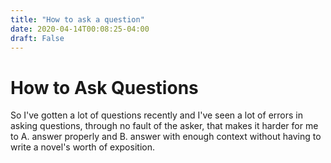```yaml
---
title: "How to ask a question"
date: 2020-04-14T00:08:25-04:00
draft: False
---
```


# How to Ask Questions

So I've gotten a lot of questions recently and I've seen a lot of errors
in asking questions, through no fault of the asker, that makes it harder
for me to A. answer properly and B. answer with enough context without having
to write a novel's worth of exposition.

